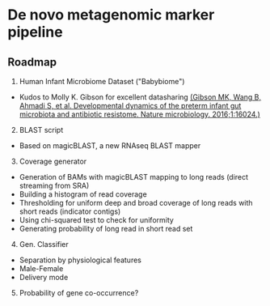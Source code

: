# De novo metagenomic marker pipeline

## Roadmap
1. Human Infant Microbiome Dataset ("Babybiome")
  * Kudos to Molly K. Gibson for excellent datasharing
  [(Gibson MK, Wang B, Ahmadi S, et al. Developmental dynamics of the preterm infant gut microbiota and antibiotic resistome. Nature microbiology. 2016;1:16024.)](https://www.ncbi.nlm.nih.gov/pmc/articles/PMC5031140/)
2. BLAST script 
  * Based on magicBLAST, a new RNAseq BLAST mapper
3. Coverage generator
  * Generation of BAMs with magicBLAST mapping to long reads (direct streaming from SRA)
  * Building a histogram of read coverage
   * Thresholding for uniform deep and broad coverage of long reads with short reads (indicator contigs) 
   * Using chi-squared test to check for uniformity
   * Generating probability of long read in short read set
4. Gen. Classifier 
  * Separation by physiological features
   * Male-Female
   * Delivery mode
5. Probability of gene co-occurrence?

